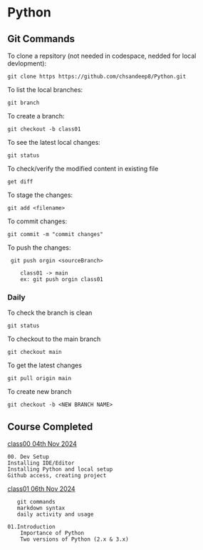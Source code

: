 # Python

## Git Commands

To clone a repsitory (not needed in codespace, nedded for local devlopment):

    git clone https https://github.com/chsandeep8/Python.git

To list the local branches:

    git branch

To create a branch:

    git checkout -b class01

To see the latest local changes:

    git status

To check/verify the modified content in existing file

    get diff

To stage the changes:

    git add <filename>

To commit changes:

    git commit -m "commit changes"

To push the changes:
     
     git push orgin <sourceBranch>

        class01 -> main
        ex: git push orgin class01

### Daily

To check the branch is clean

    git status

To checkout to the main branch

    git checkout main

To get the latest changes

    git pull origin main

To create new branch

    git checkout -b <NEW BRANCH NAME>

## Course Completed

[class00 04th Nov 2024](Zoomrecordinglink)

    00. Dev Setup
    Installing IDE/Editor
    Installing Python and local setup
    Github access, creating project


[class01 06th Nov 2024](zoomrecordinglink)

       git commands
       markdown syntax
       daily activity and usage

    01.Introduction
        Importance of Python
        Two versions of Python (2.x & 3.x)